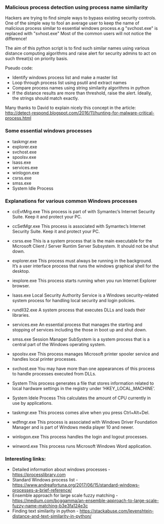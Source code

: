 ### Malicious process detection using process name similarity

Hackers are trying to find simple ways to bypass existing security controls. One of the simple way to fool an average user to keep the name of malicious process similar to essential windows process.e.g "svchost.exe" is replaced with "svhost.exe" Most of the common users will not notice the difference!

The aim of this python script is to find such similar names using various distance computing algorithms and raise alert for security admins to act on such threat(s) on priority basis.

Pseudo code:
* Identify windows process list and make a master list
* Loop through process list using psutil and extract names
* Compare process names using string similarity algorithms in python
* If the distance results are more than threshold, raise the alert. Ideally, the strings should match exactly.

Many thanks to David to explain nicely this concept in the article: http://detect-respond.blogspot.com/2016/11/hunting-for-malware-critical-process.html

### Some essential windows processes
* taskmgr.exe
* explorer.exe
* svchost.exe
* spoolsv.exe
* lsass.exe
* services.exe
* winlogon.exe
* csrss.exe
* smss.exe
* System Idle Process

### Explanations for various common Windows processes

* ccEvtMrg.exe
  This process is part of with Symantec’s Internet Security Suite. Keep it and protect your PC.

* ccSetMgr.exe 
  This process is associated with Symantec’s Internet Security Suite. Keep it and protect your PC.

* csrss.exe
This is a system process that is the main executable for the Microsoft Client / Server Runtim Server Subsystem. It should not be shut down.

* explorer.exe
This process must always be running in the background. It’s a user interface process that runs the windows graphical shell for the desktop.

* iexplore.exe
This process starts running when you run Internet Explorer browser.

* lsass.exe
Local Security Authority Service is a Windows security-related system process for handling local security and login policies.

* rundll32.exe 
  A system process that executes DLLs and loads their libraries.

* services.exe 
 An essential process that manages the starting and stopping of services including the those in boot up and shut down. 

* smss.exe 
 Session Manager SubSystem is a system process that is a central part of the Windows operating system.

* spoolsv.exe 
 This process manages Microsoft printer spooler service and handles local printer processes.

* svchost.exe 
 You may have more than one appearances of this process to handle processes executed from DLLs.

* System 
This process generates a file that stores information related to local hardware settings in the registry under ‘HKEY_LOCAL_MACHINE’.

* System Idele Process
This calculates the amount of CPU currently in use by applications.

* taskmgr.exe 
This process comes alive when you press Ctrl+Alt+Del.

* wdfmgr.exe This process is associated with Windows Driver Foundation Manager and is part of Windows media player 10 and newer. 

* winlogon.exe This process handles the login and logout processes.

* winword.exe This process runs Microsoft Windows Word application.


### Interesting links:
* Detailed information about windows processes - https://processlibrary.com 
* Standard Windows process list - https://www.andreafortuna.org/2017/06/15/standard-windows-processes-a-brief-reference/
* Ensemble approach for large scale fuzzy matching - https://medium.com/bcggamma/an-ensemble-approach-to-large-scale-fuzzy-name-matching-b3e3fa124e3c
* Finding text similarity in python - https://stackabuse.com/levenshtein-distance-and-text-similarity-in-python/


